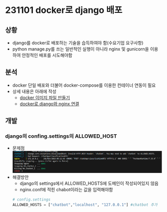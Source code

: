 # 231101 docker로 django 배포

## 상황
- django를 docker로 배포하는 기술을 습득하여야 함(수요기업 요구사항)
- python manage.py를 쓰는 일반적인 실행이 아니라 nginx 및 gunicorn을 이용하여 안정적인 배포를 시도해야함

## 분석
- docker 단일 배포와 더불어 docker-compose를 이용한 컨테이너 연동이 필요
- 상세 내용은 아래에 작성
    - [docker 이미지 파일 만들기](../docker//2.%20docker%20이미지%20파일%20만들기.md)
    - [docker로 django와 nginx 연결](../docker/3.%20docker로%20django와%20nginx%20연결.md)

## 개발
### django의 confing.settings의 ALLOWED_HOST
- 문제점
![Alt text](./images/231101_1.png)
- 해결방안
    - django의 settings에서 ALLOWED_HOSTS에 도메인이 작성되어있지 않음
    - nginx.conf에 적힌 chabot이라는 값을 입력해야함
    ```python
    # config.settings
    ALLOWED_HOSTS = ["chatbot","localhost", "127.0.0.1"] #chatbot 추가
    ```